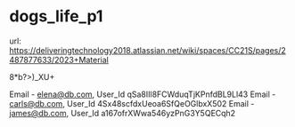 # dogs_life_p1

url: https://deliveringtechnology2018.atlassian.net/wiki/spaces/CC21S/pages/2487877633/2023+Material

8*b?>)_XU+


Email - elena@db.com, User_Id qSa8IIl8FCWduqTjKPnfdBL9Ll43
Email - carls@db.com, User_Id  4Sx48scfdxUeoa6SfQeOGlbxX502
Email - james@db.com, User_Id a167ofrXWwa546yzPnG3Y5QECqh2
